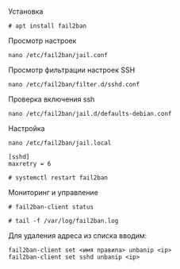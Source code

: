 Установка

```
# apt install fail2ban
```

Просмотр настроек
```
nano /etc/fail2ban/jail.conf
```
Просмотр фильтрации настроек SSH
```
nano /etc/fail2ban/filter.d/sshd.conf
```
Проверка включения ssh
```
nano /etc/fail2ban/jail.d/defaults-debian.conf
```
Настройка
```
nano /etc/fail2ban/jail.local
```
```
[sshd]
maxretry = 6
```

```
# systemctl restart fail2ban
```
Мониторинг и управление

```
# fail2ban-client status

# tail -f /var/log/fail2ban.log
```
Для удаления адреса из списка вводим:
```
fail2ban-client set <имя правила> unbanip <ip>
fail2ban-client set sshd unbanip <ip>
```
